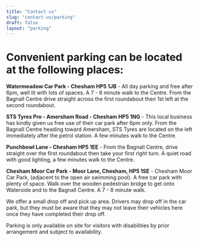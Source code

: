 ```yaml
---
title: "Contact us"
slug: "contact-us/parking"
draft: false
layout: "parking"
---
```


# Convenient parking can be located at the following places:

**Watermeadow Car Park - Chesham HP5 1JB** - All day parking and free after 6pm, well lit with lots of spaces. A 7 - 8 minute walk to the Centre. From the Bagnall Centre drive straight across the first roundabout then 1st left at the second roundabout.

**STS Tyres Pro - Amersham Road - Chesham HP5 1NG** - This local business has kindly given us free use of their car park after 6pm only. From the Bagnall Centre heading toward Amersham, STS Tyres are located on the left immediately after the petrol station. A few minutes walk to the Centre.

**Punchbowl Lane - Chesham HP5 1EE** - From the Bagnall Centre, drive straight over the first roundabout then take your first right turn. A quiet road with good lighting, a few minutes walk to the Centre.

**Chesham Moor Car Park - Moor Lane, Chesham, HP5 1SE** - Chesham Moor Car Park, (adjacent to the open air swimming pool). A free car park with plenty of space. Walk over the wooden pedestrian bridge to get onto Waterside and to the Bagnall Centre. A 7 - 8 minute walk.

We offer a small drop off and pick up area. Drivers may drop off in the car park, but they must be aware that they may not leave their vehicles here once they have completed their drop off.

Parking is only available on site for visitors with disabilities by prior arrangement and subject to availability.